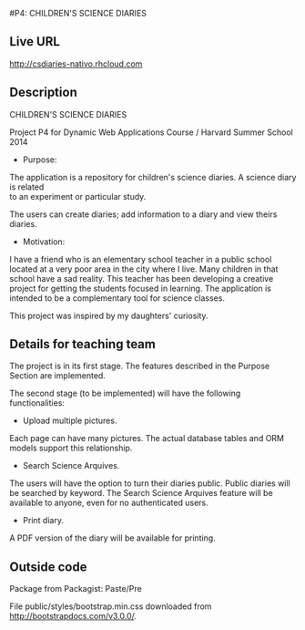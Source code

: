 #P4: CHILDREN'S SCIENCE DIARIES

## Live URL
http://csdiaries-nativo.rhcloud.com

## Description

CHILDREN'S SCIENCE DIARIES

Project P4 for Dynamic Web Applications Course / Harvard Summer School 2014

* Purpose:

The application is a repository for children's science diaries. A science diary is related  
to an experiment or particular study. 

The users can create diaries; add information to a diary and view theirs diaries.

* Motivation:

I have a friend who is an elementary school teacher in a public school located at a very 
poor area in the city where I live. Many children in that school have a sad reality. 
This teacher has been developing a creative project for getting the students focused 
in learning. The application is  intended to be a complementary tool for science classes. 

This project was inspired by my daughters' curiosity.

## Details for teaching team

The project is in its first stage. The features described in the Purpose Section are 
implemented.  

The second stage (to be implemented) will have the following functionalities:

- Upload multiple pictures. 

Each page can have many pictures. The actual database tables and
ORM models support this relationship.

- Search Science Arquives.

The users will have the option to turn their diaries public. Public diaries will be searched 
by keyword. The Search Science Arquives feature will be available to anyone, even for 
no authenticated users.

- Print diary.

A PDF version of the diary will be available for printing.

## Outside code

Package from Packagist: Paste/Pre

File public/styles/bootstrap.min.css downloaded from http://bootstrapdocs.com/v3.0.0/.
